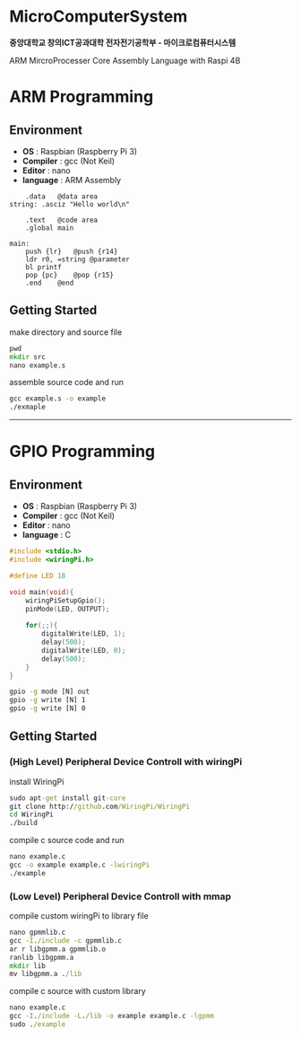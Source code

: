 # MicroComputerSystem

**중앙대학교 창의ICT공과대학 전자전기공학부 - 마이크로컴퓨터시스템**

ARM MircroProcesser Core Assembly Language with Raspi 4B

# ARM Programming

## Environment

- **OS** : Raspbian (Raspberry Pi 3)
- **Compiler** : gcc (Not Keil)
- **Editor** : nano
- **language** : ARM Assembly

```Assembly
	.data	@data area
string:	.asciz "Hello world\n"

	.text	@code area
	.global main
	
main:
	push {lr}	@push {r14}
	ldr r0, =string	@parameter
	bl printf
	pop {pc}	@pop {r15}
	.end	@end
```

## Getting Started

make directory and source file

```cmd
pwd
mkdir src
nano example.s
```

assemble source code and run

```cmd
gcc example.s -o example
./exmaple
```

<hr>

# GPIO Programming

## Environment

- **OS** : Raspbian (Raspberry Pi 3)
- **Compiler** : gcc (Not Keil)
- **Editor** : nano
- **language** : C

```c
#include <stdio.h>
#include <wiringPi.h>

#define LED 18

void main(void){
	wiringPiSetupGpio();
	pinMode(LED, OUTPUT);
	
	for(;;){
		digitalWrite(LED, 1);
		delay(500);
		digitalWrite(LED, 0);
		delay(500);
	}
}

```
```cmd
gpio -g mode [N] out
gpio -g write [N] 1
gpio -g write [N] 0
```


## Getting Started

### (High Level) Peripheral Device Controll with wiringPi

install WiringPi

```cmd
sudo apt-get install git-core
git clone http://github.com/WiringPi/WiringPi
cd WiringPi
./build
```

compile c source code and run

```cmd
nano example.c
gcc -o example example.c -lwiringPi
./example
```

### (Low Level) Peripheral Device Controll with mmap 

compile custom wiringPi to library file

```cmd
nano gpmmlib.c
gcc -I./include -c gpmmlib.c
ar r libgpmm.a gpmmlib.o
ranlib libgpmm.a
mkdir lib
mv libgpmm.a ./lib
```

compile c source with custom library

```cmd
nano example.c
gcc -I./include -L./lib -o example example.c -lgpmm
sudo ./example 
```
